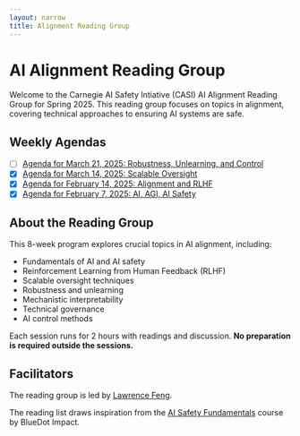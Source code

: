 ```yaml
---
layout: narrow
title: Alignment Reading Group
---
```

# AI Alignment Reading Group

Welcome to the Carnegie AI Safety Intiative (CASI) AI Alignment Reading Group for Spring 2025. This reading group focuses on topics in alignment, covering technical approaches to ensuring AI systems are safe.

## Weekly Agendas

- [ ]  [Agenda for March 21, 2025: Robustness, Unlearning, and Control](mar21)
- [x]  [Agenda for March 14, 2025: Scalable Oversight](mar14)
- [x]  [Agenda for February 14, 2025: Alignment and RLHF](feb14)
- [x]  [Agenda for February 7, 2025: AI, AGI, AI Safety](feb7)

## About the Reading Group

This 8-week program explores crucial topics in AI alignment, including:
* Fundamentals of AI and AI safety
* Reinforcement Learning from Human Feedback (RLHF)
* Scalable oversight techniques
* Robustness and unlearning
* Mechanistic interpretability
* Technical governance
* AI control methods

Each session runs for 2 hours with readings and discussion. **No preparation is required outside the sessions.**

## Facilitators

The reading group is led by [Lawrence Feng](https://lawrencefeng17.github.io/aboutme/).

The reading list draws inspiration from the [AI Safety Fundamentals](https://course.aisafetyfundamentals.com/alignment) course by BlueDot Impact.



